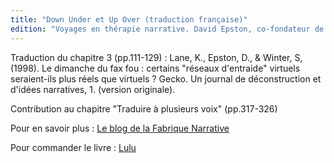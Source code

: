 ```yaml
---
title: "Down Under et Up Over (traduction française)"
edition: "Voyages en thérapie narrative. David Epston, co-fondateur de l'approche narrative Bordeaux: Editions de la Fabrique Narrative (2012)"
---
```

Traduction du chapitre 3 (pp.111-129) : Lane, K., Epston, D., & Winter, S, (1998). Le dimanche du fax fou : certains "réseaux d'entraide" virtuels seraient-ils plus réels que virtuels ? Gecko. Un journal de déconstruction et d'idées narratives, 1. (version originale).

Contribution au chapitre "Traduire à plusieurs voix" (pp.317-326)

Pour en savoir plus : [Le blog de la Fabrique Narrative](http://www.lafabriquenarrative.org/blog/nos-livres/un-nouveau-livre-de-david-epston.html#more-3118)

Pour commander le livre : [Lulu](http://www.lulu.com/shop/david-epston/down-under-et-up-over/paperback/product-20374450.html)

